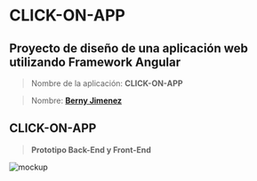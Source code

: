 
# CLICK-ON-APP

## Proyecto de diseño de una aplicación web utilizando Framework **Angular** 



> Nombre de la aplicación: **CLICK-ON-APP**

> Nombre: **[Berny Jimenez](https://www.linkedin.com/in/berny-jiménez-7027a7177)**

##  CLICK-ON-APP

> **Prototipo Back-End y Front-End**

![mockup](./rama2/HelloWorld/click.jp)
